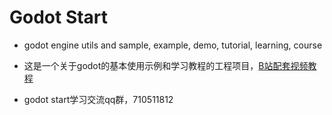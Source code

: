 # Godot Start

- godot engine utils and sample, example, demo, tutorial, learning, course


- 这是一个关于godot的基本使用示例和学习教程的工程项目，[B站配套视频教程](https://www.bilibili.com/video/BV14Y411h7Po)


- godot start学习交流qq群，710511812
